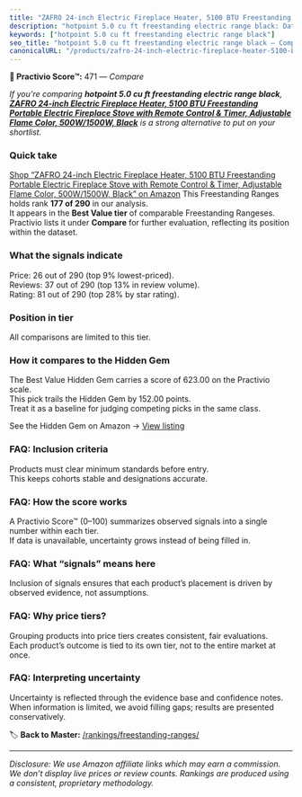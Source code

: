 ```yaml
---
title: "ZAFRO 24-inch Electric Fireplace Heater, 5100 BTU Freestanding Portable Electric Fireplace Stove with Remote Control & Timer, Adjustable Flame Color, 500W/1500W, Black"
description: "hotpoint 5.0 cu ft freestanding electric range black: Data-driven ranking using the Practivio Score™. Positioned by quality, value, demand, findability, moment…"
keywords: ["hotpoint 5.0 cu ft freestanding electric range black"]
seo_title: "hotpoint 5.0 cu ft freestanding electric range black — Compare (2025)"
canonicalURL: "/products/zafro-24-inch-electric-fireplace-heater-5100-btu-freestanding-portable-electric-fireplace-stove-with-remote-control-timer-adjustable-flame-color-500w1500w-black-B0DDKQWKCS/"
---
```


**🛒 Practivio Score™:** 471 — _Compare_


*If you're comparing **hotpoint 5.0 cu ft freestanding electric range black**, **[ZAFRO 24-inch Electric Fireplace Heater, 5100 BTU Freestanding Portable Electric Fireplace Stove with Remote Control & Timer, Adjustable Flame Color, 500W/1500W, Black](https://www.amazon.com/dp/B0DDKQWKCS?tag=practivio-20)** is a strong alternative to put on your shortlist.*
### Quick take
[Shop “ZAFRO 24-inch Electric Fireplace Heater, 5100 BTU Freestanding Portable Electric Fireplace Stove with Remote Control & Timer, Adjustable Flame Color, 500W/1500W, Black” on Amazon](https://www.amazon.com/dp/B0DDKQWKCS?tag=practivio-20)
This Freestanding Ranges holds rank **177 of 290** in our analysis.  
It appears in the **Best Value tier** of comparable Freestanding Rangeses.  
Practivio lists it under **Compare** for further evaluation, reflecting its position within the dataset.

### What the signals indicate
Price: 26 out of 290 (top 9% lowest-priced).  
Reviews: 37 out of 290 (top 13% in review volume).  
Rating: 81 out of 290 (top 28% by star rating).  

### Position in tier
All comparisons are limited to this tier.

### How it compares to the Hidden Gem
The Best Value Hidden Gem carries a score of 623.00 on the Practivio scale.  
This pick trails the Hidden Gem by 152.00 points.  
Treat it as a baseline for judging competing picks in the same class.  

See the Hidden Gem on Amazon → [View listing](https://www.amazon.com/dp/B09JKLY86J?tag=practivio-20)

### FAQ: Inclusion criteria
Products must clear minimum standards before entry.  
This keeps cohorts stable and designations accurate.

### FAQ: How the score works
A Practivio Score™ (0–100) summarizes observed signals into a single number within each tier.  
If data is unavailable, uncertainty grows instead of being filled in.

### FAQ: What “signals” means here
Inclusion of signals ensures that each product’s placement is driven by observed evidence, not assumptions.

### FAQ: Why price tiers?
Grouping products into price tiers creates consistent, fair evaluations.  
Each product’s outcome is tied to its own tier, not to the entire market at once.

### FAQ: Interpreting uncertainty
Uncertainty is reflected through the evidence base and confidence notes.  
When information is limited, we avoid filling gaps; results are presented conservatively.

<!-- Missing template for Compare/CompareWithinPriceClass -->


🏷️ **Back to Master:** [/rankings/freestanding-ranges/](/rankings/freestanding-ranges/)

---
_Disclosure: We use Amazon affiliate links which may earn a commission. We don’t display live prices or review counts. Rankings are produced using a consistent, proprietary methodology._
